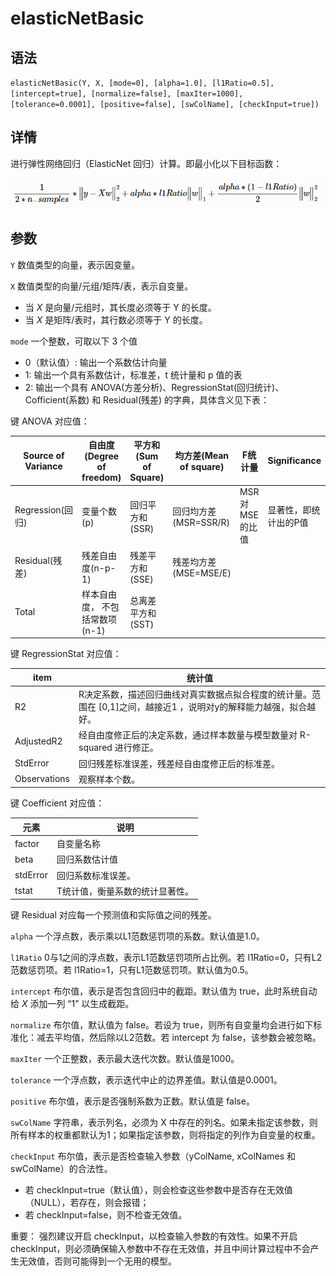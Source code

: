 # elasticNetBasic

## 语法

`elasticNetBasic(Y, X, [mode=0], [alpha=1.0], [l1Ratio=0.5],
[intercept=true], [normalize=false], [maxIter=1000], [tolerance=0.0001],
[positive=false], [swColName], [checkInput=true])`

## 详情

进行弹性网络回归（ElasticNet 回归）计算。即最小化以下目标函数：

![](../../images/elasticnet.png)

## 参数

`Y` 数值类型的向量，表示因变量。

`X` 数值类型的向量/元组/矩阵/表，表示自变量。

* 当 *X* 是向量/元组时，其长度必须等于 Y 的长度。
* 当 *X* 是矩阵/表时，其行数必须等于 Y 的长度。

`mode` 一个整数，可取以下 3 个值

* 0（默认值）: 输出一个系数估计向量
* 1: 输出一个具有系数估计，标准差，t 统计量和 p 值的表
* 2: 输出一个具有 ANOVA(方差分析)、RegressionStat(回归统计)、Cofficient(系数) 和 Residual(残差)
  的字典，具体含义见下表：

键 ANOVA 对应值：

| Source of Variance | 自由度(Degree of freedom) | 平方和(Sum of Square) | 均方差(Mean of square) | F统计量 | Significance |
| --- | --- | --- | --- | --- | --- |
| Regression(回归) | 变量个数(p) | 回归平方和(SSR) | 回归均方差(MSR=SSR/R) | MSR对MSE的比值 | 显著性，即统计出的P值 |
| Residual(残差) | 残差自由度(n-p-1) | 残差平方和(SSE) | 残差均方差(MSE=MSE/E) |  |  |
| Total | 样本自由度， 不包括常数项(n-1) | 总离差平方和(SST) |  |  |  |

键 RegressionStat 对应值：

| item | 统计值 |
| --- | --- |
| R2 | R决定系数，描述回归曲线对真实数据点拟合程度的统计量。范围在 [0,1]之间，越接近1 ，说明对y的解释能力越强，拟合越好。 |
| AdjustedR2 | 经自由度修正后的决定系数，通过样本数量与模型数量对 R-squared 进行修正。 |
| StdError | 回归残差标准误差，残差经自由度修正后的标准差。 |
| Observations | 观察样本个数。 |

键 Coefficient 对应值：

| 元素 | 说明 |
| --- | --- |
| factor | 自变量名称 |
| beta | 回归系数估计值 |
| stdError | 回归系数标准误差。 |
| tstat | T统计值，衡量系数的统计显著性。 |

键 Residual 对应每一个预测值和实际值之间的残差。

`alpha` 一个浮点数，表示乘以L1范数惩罚项的系数。默认值是1.0。

`l1Ratio` 0与1之间的浮点数，表示L1范数惩罚项所占比例。若 l1Ratio=0，只有L2范数惩罚项。若
l1Ratio=1，只有L1范数惩罚项。默认值为0.5。

`intercept` 布尔值，表示是否包含回归中的截距。默认值为 true，此时系统自动给 *X* 添加一列 “1”
以生成截距。

`normalize` 布尔值，默认值为 false。若设为 true，则所有自变量均会进行如下标准化：减去平均值，然后除以L2范数。若
intercept 为 false，该参数会被忽略。

`maxIter` 一个正整数，表示最大迭代次数。默认值是1000。

`tolerance` 一个浮点数，表示迭代中止的边界差值。默认值是0.0001。

`positive` 布尔值，表示是否强制系数为正数。默认值是 false。

`swColName` 字符串，表示列名，必须为 X
中存在的列名。如果未指定该参数，则所有样本的权重都默认为1；如果指定该参数，则将指定的列作为自变量的权重。

`checkInput` 布尔值，表示是否检查输入参数（yColName, xColNames 和 swColName）的合法性。

* 若 checkInput=true（默认值），则会检查这些参数中是否存在无效值（NULL），若存在，则会报错；
* 若 checkInput=false，则不检查无效值。

重要： 强烈建议开启 checkInput，以检查输入参数的有效性。如果不开启
checkInput，则必须确保输入参数中不存在无效值，并且中间计算过程中不会产生无效值，否则可能得到一个无用的模型。

